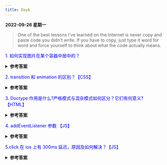 ```yaml
---
title: Day6
---
```


<summary><b>2022-09-26 星期一</b></summary>

> One of the best lessons I've learned on the Internet is never copy and paste code you didn't write. If you have to copy, just type it word for word and force yourself to think about what the code actually means.


<p style="color:blue">1. 如何实现图片在某个容器中居中的？</p>
<details>
<summary><b>参考答案</b></summary>
<p>

- 父元素固定宽高，利用定位及设置子元素 margin 值为自身的一半。  
- 父元素固定宽高，子元素设置 position: absolute，margin：auto 平均分配 margin   
- css3 属性 transform。子元素设置 position: absolute; left: 50%; top: 50%;transform: translate(-50%,-50%);即可。    
- 将父元素设置成 display: table, 子元素设置为单元格 display: table-cell。   
- 弹性布局 display: flex。设置 align-items: center; justify-content: center 

</p>
</details>

<p style="color:blue">2. transition 和 animation 的区别？【CSS】</p>
<details>
<summary><b>参考答案</b></summary>
<p>

- Animation 和 transition 大部分属性是相同的，他们都是随时间改变元素的属性值。 

主要区别是 ：   

- transition 需要触发一个事件才能改变属性  
- animation 不需要触发任何事件的情况下才会随时间改变属性值，并且 transition 为 2 帧，从from .... to，而 animation 可以一帧一帧的。

</p>
</details>

<p style="color:blue">3. Doctype 作用是什么?严格模式与混杂模式如何区分？它们有何意义? 【HTML】</p>
<details>
<summary><b>参考答案</b></summary>
<p>

作用：  
`<!DOCTYPE>`声明叫做文件类型定义（DTD），声明的作用为了告诉浏览器该文件的类型。让浏览器解析器知道应该用哪个规范来解析文档。`<!DOCTYPE>`声明必须在 HTML 文档的第一行，这并不是一个 HTML 标签,高速诉浏览器以何种方式来渲染页面，这里有两种模式，严格模式和混杂模式。

- 严格模式：又称标准模式，是指浏览器按照 W3C 标准解析代码。
- 混杂模式：又称怪异模式或兼容模式，是指浏览器用自己的方式解析代码。
- 如何区分：浏览器解析时到底使用严格模式还是混杂模式，与网页中的 DTD 直接相关。

意义：严格模式与混杂模式存在的意义与其来源密切相关，如果说只存在严格模式，那么许多旧网站必然受到影响，如果只存在混杂模式，那么会回到当时浏览器大战时的混乱，每个浏览器都有自己的解析模式。

</p>
</details>

<p style="color:blue">4. addEventListener 参数 【JS】</p>

<details>
<summary><b>参考答案</b></summary>
<p>

addEventListener() 方法用于向指定元素添加事件句柄。     
使用 removeEventListener() 方法来移除 addEventListener() 方法添加的事件句柄。

参数：`addEventListener(event, function, useCapture)` 
- event 指定事件名；[必须]
- function 指定要事件触发时执行的函数；[必须]
- useCapture 指定事件是否在捕获或冒泡阶段执行。[可选，布尔值]

</p>
</details>

<p style="color:blue">5.click 在 ios 上有 300ms 延迟，原因及如何解决？【JS】 </p>

<details>
<summary><b>参考答案</b></summary>
<p>

原因：  
iOS上浏览器怎么区分用户是只要单击操作还是要双击进行缩放操作。所以设置了300ms的延迟时间，加以判断用户是单击还是双击缩放

浏览器会在捕获用户第一次单击时，保持300ms的时间：若在300ms内若捕获不到第二次单击，则用户就是单纯执行单击操作；若在300ms内，用户有第二次单击操作，则对该区域进行缩放操作。

1. 粗暴型，禁用缩放
`<meta name="viewport" content="width=device-width, user-scalable=no">`
2. 利用 FastClick，其原理是：
检测到 touchend 事件后，立刻出发模拟 click 事件，并且把浏览器 300 毫秒之后真正出发的事件给阻断掉

</p>
</details>

<comment/>